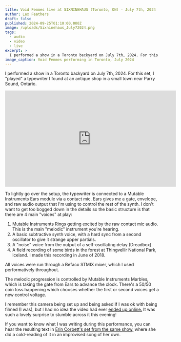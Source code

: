 ```yaml
---
title: Void Femmes live at SIXNINEHAUS (Toronto, ON) - July 7th, 2024
author: Lex Feathers
draft: false
published: 2024-09-25T01:10:00.000Z
image: /uploads/Sixninehaus_July72024.png
tags:
  - audio
  - video
  - live
excerpt: >
  I performed a show in a Toronto backyard on July 7th, 2024. For this set, I "played" a typewriter I found in a small town near Parry Sound, Ontario.
image_caption: Void Femmes performing in Toronto, July 2024
---
```


I performed a show in a Toronto backyard on July 7th, 2024. For this set, I "played" a typewriter I found at an antique shop in a small town near Parry Sound, Ontario.

<iframe width="560" height="315" src="https://www.youtube.com/embed/kPHvYGXmHmY?si=b-5vo31MYHEybaio" title="YouTube video player" frameborder="0" allow="accelerometer; autoplay; clipboard-write; encrypted-media; gyroscope; picture-in-picture; web-share" referrerpolicy="strict-origin-when-cross-origin" allowfullscreen></iframe>

To lightly go over the setup, the typewriter is connected to a Mutable Instruments Ears module via a contact mic. Ears gives me a gate, envelope, and raw audio output that I'm using to control the rest of the synth. I don't want to get too bogged down in the details so the basic structure is that there are 4 main "voices" at play:

1. Mutable Instruments Rings getting excited by the raw contact mic audio. This is the main "melodic" instrument you're hearing.
2. A basic subtractive synth voice, with a hard sync from a second oscillator to give it strange upper partials.
3. A "noise" voice from the output of a self-oscillating delay (Dreadbox)
4. A field recording of some birds in the forest at Thingvellir National Park, Iceland. I made this recording in June of 2018. 

All voices were run through a Befaco STMIX mixer, which I used performatively throughout.

The melodic progression is controlled by Mutable Instruments Marbles, which is taking the gate from Ears to advance the clock. There's a 50/50 coin toss happening which chooses whether the first or second voices get a new control voltage.

I remember this camera being set up and being asked if I was ok with being filmed (I was), but I had no idea the video had ever [ended up online.](https://www.youtube.com/watch?v=kPHvYGXmHmY) It was such a lovely surprise to stumble across it this evening!

If you want to know what I was writing during this performance, you can hear the resulting text in [Erin Corbett's set from the same show,](https://www.youtube.com/watch?v=ScNfa3Q16NU) where she did a cold-reading of it in an improvised song of her own.